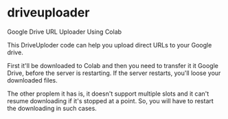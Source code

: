 # driveuploader
Google Drive URL Uploader Using Colab

This DriveUploder code can help you upload direct URLs to your Google drive. 

First it'll be downloaded to Colab and then you need to transfer it it Google Drive, before the server is restarting.
If the server restarts, you'll loose your downloaded files. 

The other proplem it has is, it doesn't support multiple slots and it can't resume downloading if it's stopped at a point. 
So, you will have to restart the downloading in such cases. 

